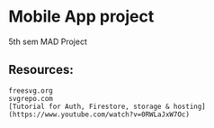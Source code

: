 # Mobile App project

5th sem MAD Project

## Resources:

    freesvg.org
    svgrepo.com
    [Tutorial for Auth, Firestore, storage & hosting](https://www.youtube.com/watch?v=0RWLaJxW7Oc)